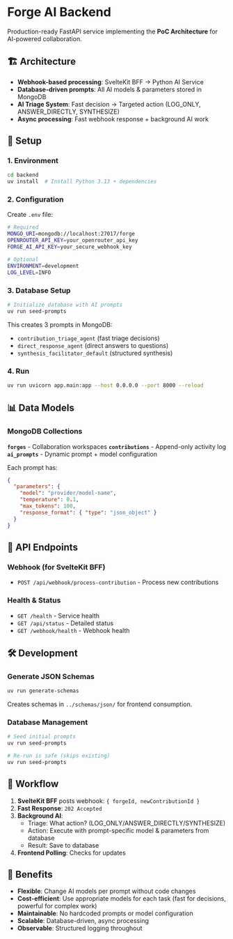 # Forge AI Backend

Production-ready FastAPI service implementing the **PoC Architecture** for AI-powered collaboration.

## 🏗️ Architecture

- **Webhook-based processing**: SvelteKit BFF → Python AI Service
- **Database-driven prompts**: All AI models & parameters stored in MongoDB
- **AI Triage System**: Fast decision → Targeted action (LOG_ONLY, ANSWER_DIRECTLY, SYNTHESIZE)
- **Async processing**: Fast webhook response + background AI work

## 🚀 Setup

### 1. Environment

```bash
cd backend
uv install  # Install Python 3.13 + dependencies
```

### 2. Configuration

Create `.env` file:

```bash
# Required
MONGO_URI=mongodb://localhost:27017/forge
OPENROUTER_API_KEY=your_openrouter_api_key
FORGE_AI_API_KEY=your_secure_webhook_key

# Optional
ENVIRONMENT=development
LOG_LEVEL=INFO
```

### 3. Database Setup

```bash
# Initialize database with AI prompts
uv run seed-prompts
```

This creates 3 prompts in MongoDB:
- `contribution_triage_agent` (fast triage decisions)  
- `direct_response_agent` (direct answers to questions)
- `synthesis_facilitator_default` (structured synthesis)

### 4. Run

```bash
uv run uvicorn app.main:app --host 0.0.0.0 --port 8000 --reload
```

## 📊 Data Models

### MongoDB Collections

**`forges`** - Collaboration workspaces
**`contributions`** - Append-only activity log  
**`ai_prompts`** - Dynamic prompt + model configuration

Each prompt has:
```json
{
  "parameters": {
    "model": "provider/model-name",
    "temperature": 0.1,
    "max_tokens": 100,
    "response_format": { "type": "json_object" }
  }
}
```

## 🔗 API Endpoints

### Webhook (for SvelteKit BFF)
- `POST /api/webhook/process-contribution` - Process new contributions

### Health & Status
- `GET /health` - Service health
- `GET /api/status` - Detailed status
- `GET /webhook/health` - Webhook health

## 🛠️ Development

### Generate JSON Schemas
```bash
uv run generate-schemas
```
Creates schemas in `../schemas/json/` for frontend consumption.

### Database Management
```bash
# Seed initial prompts
uv run seed-prompts

# Re-run is safe (skips existing)
uv run seed-prompts
```

## 🔄 Workflow

1. **SvelteKit BFF** posts webhook: `{ forgeId, newContributionId }`
2. **Fast Response**: `202 Accepted` 
3. **Background AI**:
   - Triage: What action? (LOG_ONLY/ANSWER_DIRECTLY/SYNTHESIZE)
   - Action: Execute with prompt-specific model & parameters from database
   - Result: Save to database
4. **Frontend Polling**: Checks for updates

## 🎯 Benefits

- **Flexible**: Change AI models per prompt without code changes
- **Cost-efficient**: Use appropriate models for each task (fast for decisions, powerful for complex work)
- **Maintainable**: No hardcoded prompts or model configuration
- **Scalable**: Database-driven, async processing
- **Observable**: Structured logging throughout 